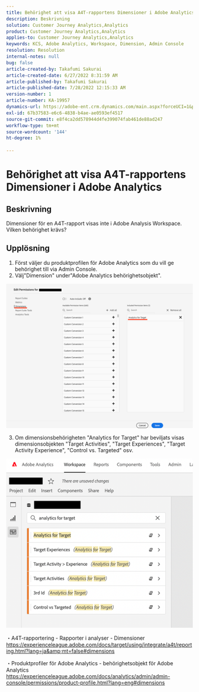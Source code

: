 ```yaml
---
title: Behörighet att visa A4T-rapportens Dimensioner i Adobe Analytics
description: Beskrivning
solution: Customer Journey Analytics,Analytics
product: Customer Journey Analytics,Analytics
applies-to: Customer Journey Analytics,Analytics
keywords: KCS, Adobe Analytics, Workspace, Dimension, Admin Console
resolution: Resolution
internal-notes: null
bug: false
article-created-by: Takafumi Sakurai
article-created-date: 6/27/2022 8:31:59 AM
article-published-by: Takafumi Sakurai
article-published-date: 7/28/2022 12:15:33 AM
version-number: 1
article-number: KA-19957
dynamics-url: https://adobe-ent.crm.dynamics.com/main.aspx?forceUCI=1&pagetype=entityrecord&etn=knowledgearticle&id=600e6e98-f3f5-ec11-bb3d-000d3a5b0d3b
exl-id: 67b37583-e6c6-4838-b4ae-ae0593ef4517
source-git-commit: e8f4ca2dd578944d4fe399074fab461de88ad247
workflow-type: tm+mt
source-wordcount: '144'
ht-degree: 1%

---
```


# Behörighet att visa A4T-rapportens Dimensioner i Adobe Analytics

## Beskrivning

Dimensioner för en A4T-rapport visas inte i Adobe Analysis Workspace. Vilken behörighet krävs?

## Upplösning


1. Först väljer du produktprofilen för Adobe Analytics som du vill ge behörighet till via Admin Console.
2. Välj&quot;Dimension&quot; under&quot;Adobe Analytics behörighetsobjekt&quot;.

![](assets/123b13c2-bb08-ed11-82e4-00224809a4ae.png)

3. Om dimensionsbehörigheten &quot;Analytics for Target&quot; har beviljats visas dimensionsobjekten &quot;Target Activities&quot;, &quot;Target Experiences&quot;, &quot;Target Activity Experience&quot;, &quot;Control vs. Targeted&quot; osv.

![](assets/8b0bbd95-f4f5-ec11-bb3d-000d3a5b0d3b.png)

・A4T-rapportering - Rapporter i analyser - Dimensioner https://experienceleague.adobe.com/docs/target/using/integrate/a4t/reporting.html?lang=ja&amp;mt=false#dimensions

・Produktprofiler för Adobe Analytics - behörighetsobjekt för Adobe Analytics https://experienceleague.adobe.com/docs/analytics/admin/admin-console/permissions/product-profile.html?lang=eng#dimensions
